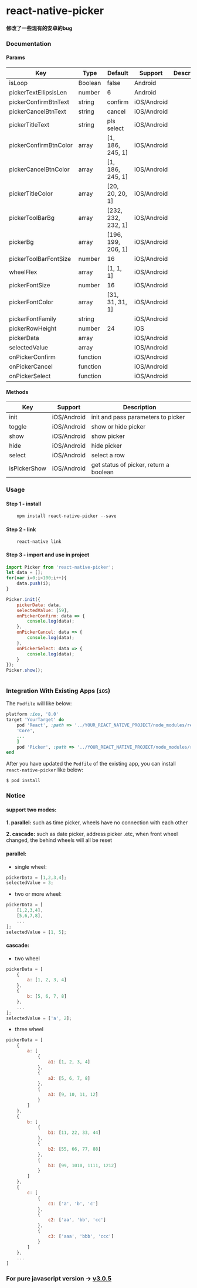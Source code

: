 # react-native-picker

#### 修改了一些现有的安卓的bug

### Documentation

#### Params

|Key | Type | Default| Support | Description |
| --- | --- | ---- | ------ | ----------- |
|isLoop                | Boolean | false              |     Android  |   |
|pickerTextEllipsisLen | number  | 6                  |     Android  |   |
|pickerConfirmBtnText  | string  | confirm            | iOS/Android  |   |
|pickerCancelBtnText   | string  | cancel             | iOS/Android  |   |
|pickerTitleText       | string  | pls select         | iOS/Android  |   |
|pickerConfirmBtnColor | array   | [1, 186, 245, 1]   | iOS/Android  |   |
|pickerCancelBtnColor  | array   | [1, 186, 245, 1]   | iOS/Android  |   |
|pickerTitleColor      | array   | [20, 20, 20, 1]    | iOS/Android  |   |
|pickerToolBarBg       | array   | [232, 232, 232, 1] | iOS/Android  |   |
|pickerBg              | array   | [196, 199, 206, 1] | iOS/Android  |   |
|pickerToolBarFontSize | number  | 16                 | iOS/Android  |   |
|wheelFlex             | array   | [1, 1, 1]          | iOS/Android  |   |
|pickerFontSize        | number  | 16                 | iOS/Android  |   |
|pickerFontColor       | array   | [31, 31, 31, 1]    | iOS/Android  |   |
|pickerFontFamily      | string  |                    | iOS/Android  |   |
|pickerRowHeight       | number  | 24                 | iOS          |   |
|pickerData            | array   |                    | iOS/Android  |   |
|selectedValue         | array   |                    | iOS/Android  |   |
|onPickerConfirm       | function|                    | iOS/Android  |   |
|onPickerCancel        | function|                    | iOS/Android  |   |
|onPickerSelect        | function|                    | iOS/Android  |   |

#### Methods

|Key | Support | Description |
| --- | ---- | ----------- |
|init         | iOS/Android |init and pass parameters to picker      |
|toggle       | iOS/Android |show or hide picker                     |
|show         | iOS/Android |show picker                             |
|hide         | iOS/Android |hide picker                             |
|select       | iOS/Android |select a row                            |
|isPickerShow | iOS/Android |get status of picker, return a boolean  |


### Usage

#### Step 1 - install

```javascript
	npm install react-native-picker --save
```

#### Step 2 - link

```
	react-native link
```

#### Step 3 - import and use in project

```javascript
import Picker from 'react-native-picker';
let data = [];
for(var i=0;i<100;i++){
    data.push(i);
}

Picker.init({
    pickerData: data,
    selectedValue: [59],
    onPickerConfirm: data => {
        console.log(data);
    },
    onPickerCancel: data => {
        console.log(data);
    },
    onPickerSelect: data => {
        console.log(data);
    }
});
Picker.show();
	
```

### Integration With Existing Apps (`iOS`)
The `Podfile` will like below:
``` ruby
platform :ios, '8.0'
target 'YourTarget' do
    pod 'React', :path => '../YOUR_REACT_NATIVE_PROJECT/node_modules/react-native', :subspecs => [
    'Core',
    ...
    ]
    pod 'Picker', :path => '../YOUR_REACT_NATIVE_PROJECT/node_modules/react-native-picker'
end
```
After you have updated the `Podfile` of the existing app, you can install `react-native-picker` like below:
``` bash
$ pod install
```

### Notice

#### support two modes:

<b>1. parallel:</b> such as time picker, wheels have no connection with each other

<b>2. cascade:</b> such as date picker, address picker .etc, when front wheel changed, the behind wheels will all be reset

#### parallel:

- single wheel:

```javascript
pickerData = [1,2,3,4];
selectedValue = 3;
```

- two or more wheel:

```javascript
pickerData = [
    [1,2,3,4],
    [5,6,7,8],
    ...
];
selectedValue = [1, 5];
```

#### cascade:

- two wheel

```javascript
pickerData = [
    {
        a: [1, 2, 3, 4]
    },
    {
        b: [5, 6, 7, 8]
    },
    ...
];
selectedValue = ['a', 2];
```

- three wheel

```javascript
pickerData = [
    {
        a: [
            {
                a1: [1, 2, 3, 4]
            },
            {
                a2: [5, 6, 7, 8]
            },
            {
                a3: [9, 10, 11, 12]
            }
        ]
    },
    {
        b: [
            {
                b1: [11, 22, 33, 44]
            },
            {
                b2: [55, 66, 77, 88]
            },
            {
                b3: [99, 1010, 1111, 1212]
            }
        ]
    },
    {
        c: [
            {
                c1: ['a', 'b', 'c']
            },
            {
                c2: ['aa', 'bb', 'cc']
            },
            {
                c3: ['aaa', 'bbb', 'ccc']
            }
        ]
    },
    ...
]
```

### For pure javascript version -> [v3.0.5](https://github.com/beefe/react-native-picker/tree/pure-javascript-version)  
